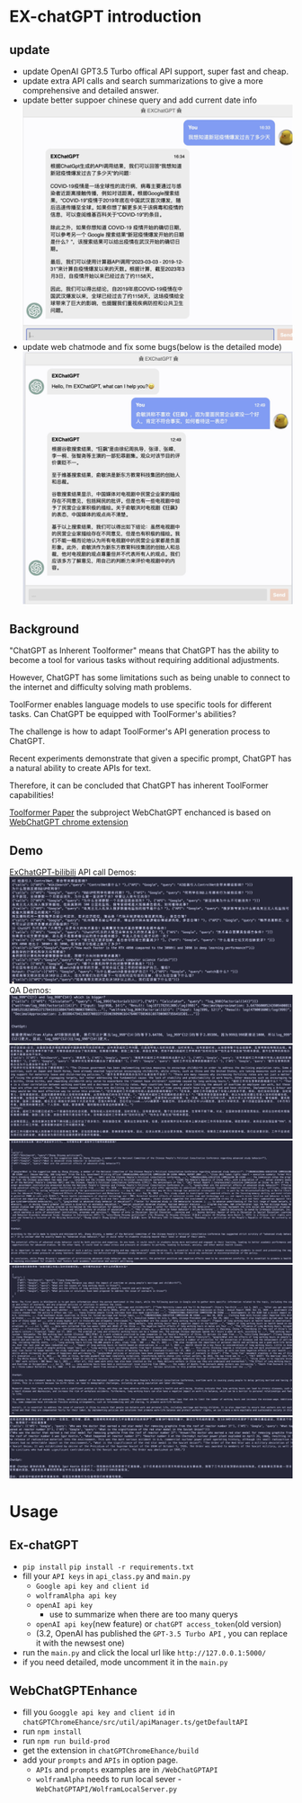 # EX-chatGPT introduction

## update

- update OpenAI GPT3.5 Turbo offical API support, super fast and cheap.
- update extra API calls and search summarizations to give a more comprehensive and detailed answer.
- update better suppoer chinese query and add current date info
![date](img/date.jpg)
- update web chatmode and fix some bugs(below is the detailed mode)
![web](img/web.jpg)

## Background

"ChatGPT as Inherent Toolformer" means that ChatGPT has the ability to become a tool for various tasks without requiring additional adjustments.

However, ChatGPT has some limitations such as being unable to connect to the internet and difficulty solving math problems.

ToolFormer enables language models to use specific tools for different tasks. Can ChatGPT be equipped with ToolFormer's abilities?

The challenge is how to adapt ToolFormer's API generation process to ChatGPT.

Recent experiments demonstrate that given a specific prompt, ChatGPT has a natural ability to create APIs for text.

Therefore, it can be concluded that ChatGPT has inherent ToolFormer capabilities!

[Toolformer Paper](https://arxiv.org/abs/2302.04761)
the subproject WebChatGPT enchanced is based on [WebChatGPT chrome extension](https://github.com/qunash/chatgpt-advanced)

## Demo

[ExChatGPT-bilibili](https://www.bilibili.com/video/BV19Y411r7Bd/)
API call Demos:
![API](img/API.jpg)
QA Demos:
![math](img/math.jpg)
![zhihu](img/zhihuq0.jpg)
![zhihu](img/zhihuq1.jpg)
![zhihu](img/zhihuq2.jpg)
![zhihu](img/zhihuq3.jpg)

# Usage

## Ex-chatGPT
- `pip install`
`pip install -r requirements.txt`
- fill your `API keys` in `api_class.py` and `main.py`
  -  `Google api key and client id`
  -  `wolframAlpha api key`
  -  `openAI api key`
     -  use to summarize when there are too many querys
  -   `openAI api key`(new feature) or `chatGPT access_token`(old version)
     -  (3.2, OpenAI has published the `GPT-3.5 Turbo API` , you can replace it with the newsest one)
- run the `main.py` and click the local url like `http://127.0.0.1:5000/`
- if you need detailed, mode uncomment it in the `main.py`

## WebChatGPTEnhance
- fill you `Googgle api key and client id` in `chatGPTChromeEhance/src/util/apiManager.ts/getDefaultAPI`
- run `npm install`
- run `npm run build-prod`
- get the extension in `chatGPTChromeEhance/build`
- add your `prompts` and `APIs` in option page.
  - `APIs` and `prompts` examples are in `/WebChatGPTAPI`
  - `wolframAlpha` needs to run local sever - `WebChatGPTAPI/WolframLocalServer.py`